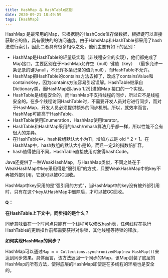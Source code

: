 ```yaml
---
title: HashMap 与 HashTable区别
date: 2020-09-21 18:49:59
tags: [HashMap]
---
```


HashMap 是最常用的Map，它根据键的HashCode值存储数据，根据键可以直接获取它的值，具有很快的的访问速度。由于HahsMap和HashTable都采用了hash法进行索引，因此二者具有很多相似之处，他们主要有如下的区别：

- HashMap是HashTable的轻量级实现（非线程安全的实现），他们都完成了Map接口，主要区别在于HashMap允许空（null）键值（key） （最多允许一条记录的键为null，不允许多条记录的值为null），而HashTable不允许。
- HashMap把HashTable的contains方法去掉了，改成了containsValue和containsKey，因为contains方法容易引起误解。HashTable继承自Dictionary类，而HashMap是Java 1.2引进的Map 接口的一个实现。
- HashTable是线程安全的，而HashMap不支持线程的同步，所以它不是线程安全的。在多个线程访问HashTable时，不需要开发人员对它进行同步，而对于HashMap，开发人员必须提供额外的同步机制。所以，就效率而言，HashMap可能高于HashTable。
- HashTable使用Enumeration，HashMap使用Iterator。
- HashTable和HashMap采用的hash/rehash算法几乎都一样，所以性能不会有很大的差异。
- 在HashTable中，hash数组默认大小为11，增加方式是 old * 2 + 1。在HashMap中，hash数组的默认大小是16，而且一定2的指数倍扩容。
- hash值得使用不同，HashTable直接使用对象得hashCode。

Java还提供了一种WeakHashMap，与HashMap类似，不同之处在于WeakHashMap中key采用得是“弱引用”的方式，只要WeakHashMap中的key不再被外部引用，它就可以被GC回收。

HashMap中key采用的是“强引用的方式”，当HashMap中的key没有被外部引用时，只有在这个key从HashMap中删除后，才可以被GC回收。

**Q：** 

**在HashTable上下文中，同步指的是什么？**

同步意味着在一个时间点只能有一个线程可以修改hash表，任何线程在执行HashTable的更新操作前都需要获得对象锁，其他线程等待锁的释放。

**如何实现HashMap的同步？**

HashMap可以通过`Map m = Collections.synchronizedMap(new HashMap())`来达到同步效果。具体而言，该方法返回一个同步的Map，该Map封装了底层的HashMap的所有方法，使得底层的HashMap即使是在多线程的环境也是安全的。